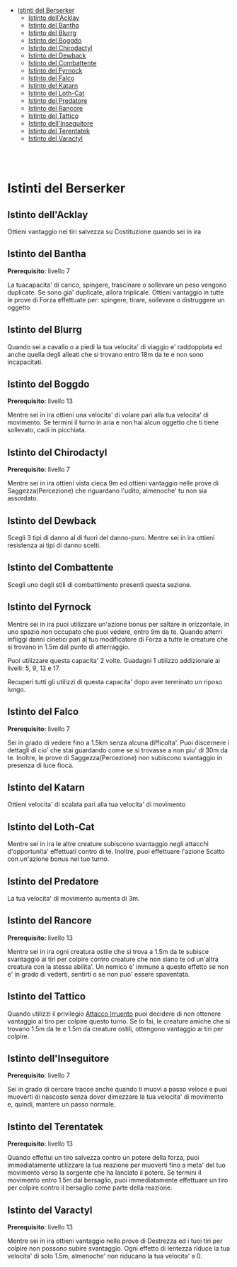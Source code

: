 - [Istinti del Berserker](#istinti-del-berserker)
  - [Istinto dell'Acklay](#istinto-dellacklay)
  - [Istinto del Bantha](#istinto-del-bantha)
  - [Istinto del Blurrg](#istinto-del-blurrg)
  - [Istinto del Boggdo](#istinto-del-boggdo)
  - [Istinto del Chirodactyl](#istinto-del-chirodactyl)
  - [Istinto del Dewback](#istinto-del-dewback)
  - [Istinto del Combattente](#istinto-del-combattente)
  - [Istinto del Fyrnock](#istinto-del-fyrnock)
  - [Istinto del Falco](#istinto-del-falco)
  - [Istinto del Katarn](#istinto-del-katarn)
  - [Istinto del Loth-Cat](#istinto-del-loth-cat)
  - [Istinto del Predatore](#istinto-del-predatore)
  - [Istinto del Rancore](#istinto-del-rancore)
  - [Istinto del Tattico](#istinto-del-tattico)
  - [Istinto dell'Inseguitore](#istinto-dellinseguitore)
  - [Istinto del Terentatek](#istinto-del-terentatek)
  - [Istinto del Varactyl](#istinto-del-varactyl)

</br>
</br>

# Istinti del Berserker
## Istinto dell'Acklay
Ottieni vantaggio nei tiri salvezza su Costituzione quando sei in ira

## Istinto del Bantha
**Prerequisito:** livello 7

La tuacapacita' di carico, spingere, trascinare o sollevare un peso vengono duplicate. Se sono gia' duplicate, allora triplicale. Ottieni vantaggio in tutte le prove di Forza effettuate per: spingere, tirare, sollevare o distruggere un oggetto

## Istinto del Blurrg
Quando sei a cavallo o a piedi la tua velocita' di viaggio  e' raddoppiata ed anche quella degli alleati che si trovano entro 18m da te e non sono incapacitati.

## Istinto del Boggdo
**Prerequisito:** livello 13

Mentre sei in ira ottieni una velocita' di volare pari alla tua velocita' di movimento. Se termini il turno in aria e non hai alcun oggetto che ti tiene sollevato, cadi in picchiata.

## Istinto del Chirodactyl
**Prerequisito:** livello 7

Mentre sei in ira ottieni vista cieca 9m ed ottieni vantaggio nelle prove di Saggezza(Percezione) che riguardano l'udito, almenoche' tu non sia assordato.

## Istinto del Dewback
Scegli 3 tipi di danno al di fuori del danno-puro. Mentre sei in ira ottieni resistenza ai tipi di danno scelti.

## Istinto del Combattente
Scegli uno degli stili di combattimento presenti questa sezione.

## Istinto del Fyrnock
Mentre sei in ira puoi utilizzare un'azione bonus per saltare in orizzontale, in uno spazio non occupato che puoi vedere, entro 9m da te. Quando atterri infliggi danni cinetici pari al tuo modificatore di Forza a tutte le creature che si trovano in 1.5m dal punto di atterraggio.

Puoi utilizzare questa capacita' 2 volte. Guadagni 1 utilizzo addizionale ai livelli: 5, 9, 13 e 17. 

Recuperi tutti gli utilizzi di questa capacita' dopo aver terminato un riposo lungo.

## Istinto del Falco
**Prerequisito:** livello 7

Sei in grado di vedere fino a 1.5km senza alcuna difficolta'. Puoi discernere i dettagli di cio' che stai guardando come se si trovasse a non piu' di 30m da te. Inoltre, le prove di Saggezza(Percezione) non subiscono svantaggio in presenza di luce fioca.

## Istinto del Katarn
Ottieni velocita' di scalata pari alla tua velocita' di movimento

## Istinto del Loth-Cat
Mentre sei in ira le altre creature subiscono svantaggio negli attacchi d'opportunita' effettuati contro di te. Inoltre, puoi effettuare l'azione Scatto con un'azione bonus nel tuo turno.

## Istinto del Predatore
La tua velocita' di movimento aumenta di 3m.

## Istinto del Rancore
**Prerequisito:** livello 13

Mentre sei in ira ogni creatura ostile che si trova a 1.5m da te subisce svantaggio ai tiri per colpire contro creature che non siano te od un'altra creatura con la stessa abilita'. Un nemico e' immune a questo effetto se non e' in grado di vederti, sentirti o se non puo' essere spaventata.

## Istinto del Tattico
Quando utilizzi il privilegio [Attacco Irruento](./Berserker.md#attacco-irruento) puoi decidere di non ottenere vantaggio al tiro per colpire questo turno. Se lo fai, le creature amiche che si trovano 1.5m da te e 1.5m da creature ostili, ottengono vantaggio ai tiri per colpire.

## Istinto dell'Inseguitore
**Prerequisito:** livello 7

Sei in grado di cercare tracce anche quando ti muovi a passo veloce e puoi muoverti di nascosto senza dover dimezzare la tua velocita' di movimento e, quindi, mantere un passo normale.

## Istinto del Terentatek
**Prerequisito:** livello 13

Quando effettui un tiro salvezza contro un potere della forza, puoi immediatamente utilizzare la tua reazione per muoverti fino a meta' del tuo movimento verso la sorgente che ha lanciato il potere. Se termini il movimento entro 1.5m dal bersaglio, puoi immediatamente effettuare un tiro per colpire contro il bersaglio come parte della reazione.

## Istinto del Varactyl
**Prerequisito:** livello 13

Mentre sei in ira ottieni vantaggio nelle prove di Destrezza ed i tuoi tiri per colpire non possono subire svantaggio. Ogni effetto di lentezza riduce la tua velocita' di solo 1.5m, almenoche' non riducano la tua velocita' a 0.
